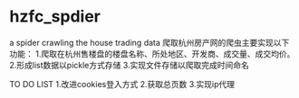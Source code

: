 # hzfc_spdier
a spider crawling the house trading data
爬取杭州房产网的爬虫主要实现以下功能：
1.爬取在杭州售楼盘的楼盘名称、所处地区、开发商、成交量、成交均价。
2.形成list数据以pickle方式存储
3.实现文件存储以爬取完成时间命名

TO DO LIST
1.改进cookies登入方式
2.获取总页数
3.实现ip代理
